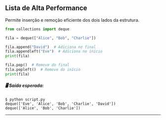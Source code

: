 ## **Lista de Alta Performance**
Permite inserção e remoção eficiente dos dois lados da estrutura.

```python
from collections import deque

fila = deque(["Alice", "Bob", "Charlie"])

fila.append("David")  # Adiciona no final
fila.appendleft("Eve")  # Adiciona no início
print(fila)

fila.pop()  # Remove do final
fila.popleft()  # Remove do início
print(fila)
```
##### 🖥️ Saída esperada:

```console
$ python script.py
deque(['Eve', 'Alice', 'Bob', 'Charlie', 'David'])
deque(['Alice', 'Bob', 'Charlie'])
```

---